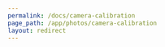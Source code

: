 ```yaml
---
permalink: /docs/camera-calibration
page_path: /app/photos/camera-calibration
layout: redirect
---
```

